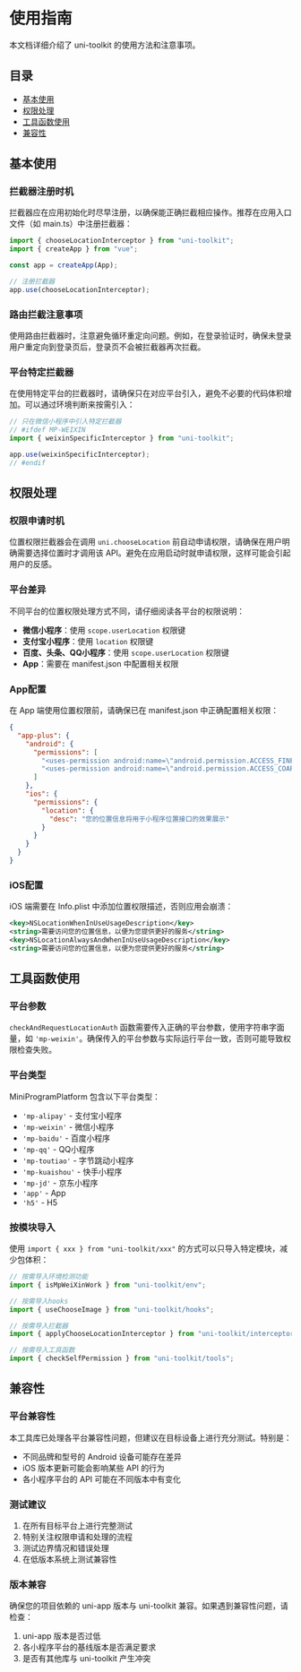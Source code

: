 # 使用指南

本文档详细介绍了 uni-toolkit 的使用方法和注意事项。

## 目录

- [基本使用](#基本使用)
- [权限处理](#权限处理)
- [工具函数使用](#工具函数使用)
- [兼容性](#兼容性)

## 基本使用

### 拦截器注册时机

拦截器应在应用初始化时尽早注册，以确保能正确拦截相应操作。推荐在应用入口文件（如 main.ts）中注册拦截器：

```typescript
import { chooseLocationInterceptor } from "uni-toolkit";
import { createApp } from "vue";

const app = createApp(App);

// 注册拦截器
app.use(chooseLocationInterceptor);
```

### 路由拦截注意事项

使用路由拦截器时，注意避免循环重定向问题。例如，在登录验证时，确保未登录用户重定向到登录页后，登录页不会被拦截器再次拦截。

### 平台特定拦截器

在使用特定平台的拦截器时，请确保只在对应平台引入，避免不必要的代码体积增加。可以通过环境判断来按需引入：

```javascript
// 只在微信小程序中引入特定拦截器
// #ifdef MP-WEIXIN
import { weixinSpecificInterceptor } from "uni-toolkit";

app.use(weixinSpecificInterceptor);
// #endif
```

## 权限处理

### 权限申请时机

位置权限拦截器会在调用 `uni.chooseLocation` 前自动申请权限，请确保在用户明确需要选择位置时才调用该 API。避免在应用启动时就申请权限，这样可能会引起用户的反感。

### 平台差异

不同平台的位置权限处理方式不同，请仔细阅读各平台的权限说明：

- **微信小程序**：使用 `scope.userLocation` 权限键
- **支付宝小程序**：使用 `location` 权限键
- **百度、头条、QQ小程序**：使用 `scope.userLocation` 权限键
- **App**：需要在 manifest.json 中配置相关权限

### App配置

在 App 端使用位置权限前，请确保已在 manifest.json 中正确配置相关权限：

```json
{
  "app-plus": {
    "android": {
      "permissions": [
        "<uses-permission android:name=\"android.permission.ACCESS_FINE_LOCATION\"/>",
        "<uses-permission android:name=\"android.permission.ACCESS_COARSE_LOCATION\"/>"
      ]
    },
    "ios": {
      "permissions": {
        "location": {
          "desc": "您的位置信息将用于小程序位置接口的效果展示"
        }
      }
    }
  }
}
```

### iOS配置

iOS 端需要在 Info.plist 中添加位置权限描述，否则应用会崩溃：

```xml
<key>NSLocationWhenInUseUsageDescription</key>
<string>需要访问您的位置信息，以便为您提供更好的服务</string>
<key>NSLocationAlwaysAndWhenInUseUsageDescription</key>
<string>需要访问您的位置信息，以便为您提供更好的服务</string>
```

## 工具函数使用

### 平台参数

`checkAndRequestLocationAuth` 函数需要传入正确的平台参数，使用字符串字面量，如 `'mp-weixin'`。确保传入的平台参数与实际运行平台一致，否则可能导致权限检查失败。

### 平台类型

MiniProgramPlatform 包含以下平台类型：

- `'mp-alipay'` - 支付宝小程序
- `'mp-weixin'` - 微信小程序
- `'mp-baidu'` - 百度小程序
- `'mp-qq'` - QQ小程序
- `'mp-toutiao'` - 字节跳动小程序
- `'mp-kuaishou'` - 快手小程序
- `'mp-jd'` - 京东小程序
- `'app'` - App
- `'h5'` - H5

### 按模块导入

使用 `import { xxx } from "uni-toolkit/xxx"` 的方式可以只导入特定模块，减少包体积：

```javascript
// 按需导入环境检测功能
import { isMpWeiXinWork } from "uni-toolkit/env";

// 按需导入hooks
import { useChooseImage } from "uni-toolkit/hooks";

// 按需导入拦截器
import { applyChooseLocationInterceptor } from "uni-toolkit/interceptors";

// 按需导入工具函数
import { checkSelfPermission } from "uni-toolkit/tools";
```

## 兼容性

### 平台兼容性

本工具库已处理各平台兼容性问题，但建议在目标设备上进行充分测试。特别是：

- 不同品牌和型号的 Android 设备可能存在差异
- iOS 版本更新可能会影响某些 API 的行为
- 各小程序平台的 API 可能在不同版本中有变化

### 测试建议

1. 在所有目标平台上进行完整测试
2. 特别关注权限申请和处理的流程
3. 测试边界情况和错误处理
4. 在低版本系统上测试兼容性

### 版本兼容

确保您的项目依赖的 uni-app 版本与 uni-toolkit 兼容。如果遇到兼容性问题，请检查：

1. uni-app 版本是否过低
2. 各小程序平台的基线版本是否满足要求
3. 是否有其他库与 uni-toolkit 产生冲突
